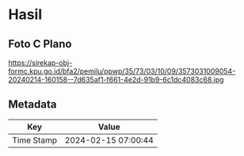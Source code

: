 # Hasil

## Foto C Plano

https://sirekap-obj-formc.kpu.go.id/bfa2/pemilu/ppwp/35/73/03/10/09/3573031009054-20240214-160158--7d635af1-f661-4e2d-91b9-6c1dc4083c68.jpg


## Metadata

| Key        | Value               |
| ---------- | ------------------- |
| Time Stamp | 2024-02-15 07:00:44 |



